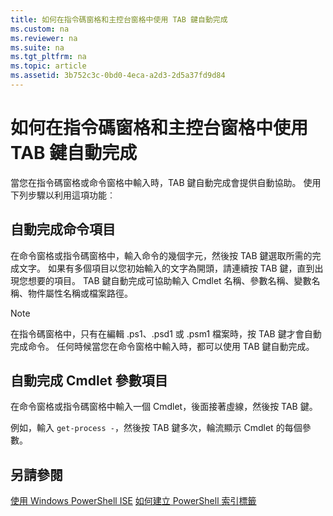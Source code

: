```yaml
---
title: 如何在指令碼窗格和主控台窗格中使用 TAB 鍵自動完成
ms.custom: na
ms.reviewer: na
ms.suite: na
ms.tgt_pltfrm: na
ms.topic: article
ms.assetid: 3b752c3c-0bd0-4eca-a2d3-2d5a37fd9d84
---
```

# 如何在指令碼窗格和主控台窗格中使用 TAB 鍵自動完成
當您在指令碼窗格或命令窗格中輸入時，TAB 鍵自動完成會提供自動協助。 使用下列步驟以利用這項功能︰

## 自動完成命令項目
在命令窗格或指令碼窗格中，輸入命令的幾個字元，然後按 TAB 鍵選取所需的完成文字。 如果有多個項目以您初始輸入的文字為開頭，請連續按 TAB 鍵，直到出現您想要的項目。 TAB 鍵自動完成可協助輸入 Cmdlet 名稱、參數名稱、變數名稱、物件屬性名稱或檔案路徑。

> [!NOTE]
> 在指令碼窗格中，只有在編輯 .ps1、.psd1 或 .psm1 檔案時，按 TAB 鍵才會自動完成命令。 任何時候當您在命令窗格中輸入時，都可以使用 TAB 鍵自動完成。

## 自動完成 Cmdlet 參數項目
在命令窗格或指令碼窗格中輸入一個 Cmdlet，後面接著虛線，然後按 TAB 鍵。

例如，輸入 `get-process -`，然後按 TAB 鍵多次，輪流顯示 Cmdlet 的每個參數。

## 另請參閱
[使用 Windows PowerShell ISE](using-the-windows-powershell-ise.md)
[如何建立 PowerShell 索引標籤](How-to-Create-a-PowerShell-Tab-in-Windows-PowerShell-ISE.md)


<!--HONumber=May16_HO2-->


